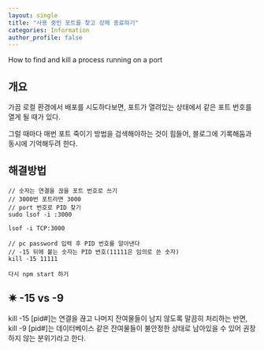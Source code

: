 ```yaml
---
layout: single
title: "사용 중인 포트를 찾고 강제 종료하기"
categories: Information
author_profile: false
---
```


How to find and kill a process running on a port

## 개요

가끔 로컬 환경에서 배포를 시도하다보면, 포트가 열려있는 상태에서 같은 포트 번호를 열게 될 때가 있다.

그럴 때마다 매번 포트 죽이기 방법을 검색해야하는 것이 힘들어, 블로그에 기록해둠과 동시에 기억해두려 한다.

## 해결방법

```
// 숫자는 연결을 끊을 포트 번호로 쓰기
// 3000번 포트라면 3000
// port 번호로 PID 찾기
sudo lsof -i :3000

lsof -i TCP:3000

// pc password 입력 후 PID 번호를 알아낸다
// -15 뒤에 붙는 숫자는 PID 번호(11111은 임의로 쓴 숫자)
kill -15 11111

다시 npm start 하기
```

## ✷ -15 vs -9

kill -15 [pid#]는 연결을 끊고 나머지 잔여물들이 남지 않도록 말끔히 처리하는 반면, kill -9 [pid#]는 데이터베이스 같은 잔여물들이 불안정한 상태로 남아있을 수 있어 권장하지 않는 분위기라고 한다.
